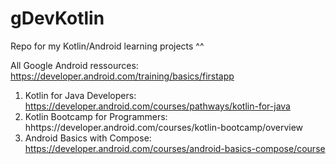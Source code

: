 # gDevKotlin
Repo for my Kotlin/Android learning projects ^^
</br>

All Google Android ressources: https://developer.android.com/training/basics/firstapp  
1) Kotlin for Java Developers: https://developer.android.com/courses/pathways/kotlin-for-java  
2) Kotlin Bootcamp for Programmers: hhttps://developer.android.com/courses/kotlin-bootcamp/overview  
3) Android Basics with Compose: https://developer.android.com/courses/android-basics-compose/course
